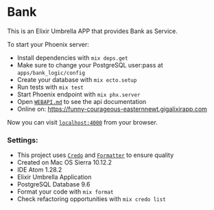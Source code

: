 # Bank
This is an Elixir Umbrella APP that provides Bank as Service.

To start your Phoenix server:

  * Install dependencies with `mix deps.get`
  * Make sure to change your PostgreSQL user:pass at `apps/bank_logic/config`
  * Create your database with `mix ecto.setup`
  * Run tests with `mix test`
  * Start Phoenix endpoint with `mix phx.server`
  * Open [`WEBAPI.md`](https://github.com/tiagodavi/elixir-bank-as-service/blob/master/WEBAPI.md) to see the api documentation
  * Online on: https://funny-courageous-easternnewt.gigalixirapp.com

  Now you can visit [`localhost:4000`](http://localhost:4000) from your browser.

### Settings:

  - This project uses [`Credo`](https://github.com/rrrene/credo) and [`Formatter`](https://medium.com/blackode/code-formatter-the-big-feature-in-elixir-v1-6-0-f6572061a4ba) to ensure quality
  - Created on Mac OS Sierra 10.12.2
  - IDE Atom 1.28.2
  - Elixir Umbrella Application
  - PostgreSQL Database 9.6
  - Format your code with `mix format`
  - Check refactoring opportunities with `mix credo list`
